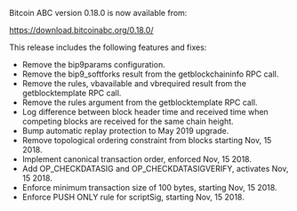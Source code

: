 Bitcoin ABC version 0.18.0 is now available from:

  <https://download.bitcoinabc.org/0.18.0/>

This release includes the following features and fixes:
 - Remove the bip9params configuration.
 - Remove the bip9_softforks result from the getblockchaininfo RPC call.
 - Remove the rules, vbavailable and vbrequired result from the
   getblocktemplate RPC call.
 - Remove the rules argument from the getblocktemplate RPC call.
 - Log difference between block header time and received time when competing
   blocks are received for the same chain height.
 - Bump automatic replay protection to May 2019 upgrade.
 - Remove topological ordering constraint from blocks starting Nov, 15 2018.
 - Implement canonical transaction order, enforced Nov, 15 2018.
 - Add OP_CHECKDATASIG and OP_CHECKDATASIGVERIFY, activates Nov, 15 2018.
 - Enforce minimum transaction size of 100 bytes, starting Nov, 15 2018.
 - Enforce PUSH ONLY rule for scriptSig, starting Nov, 15 2018.

